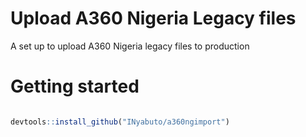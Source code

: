 # Upload A360 Nigeria Legacy files

A set up to upload A360 Nigeria legacy files to production

# Getting started

```r

devtools::install_github("INyabuto/a360ngimport")

```



